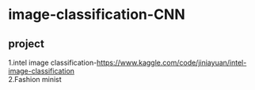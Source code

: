 # image-classification-CNN
## project
1.intel image classification-https://www.kaggle.com/code/jiniayuan/intel-image-classification
\
2.Fashion minist
